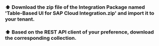 ### ⬆️ Download the zip file of the Integration Package named 'Table-Based UI for SAP Cloud Integration.zip' and import it to your tenant.
### ⬆️ Based on the REST API client of your preference, download the corresponding collection.
